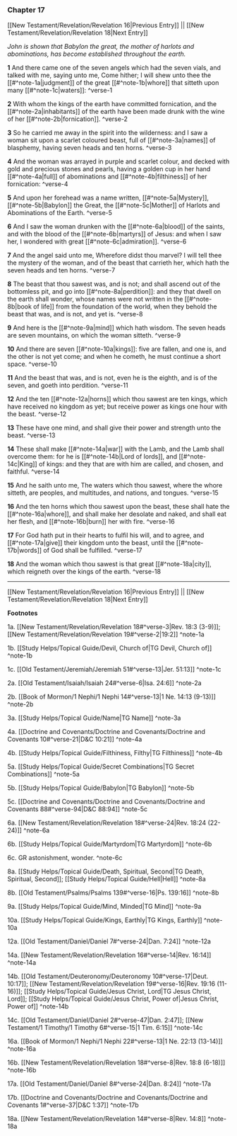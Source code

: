 ### Chapter 17

[[New Testament/Revelation/Revelation 16|Previous Entry]]  ||  [[New Testament/Revelation/Revelation 18|Next Entry]]

*John is shown that Babylon the great, the mother of harlots and abominations, has become established throughout the earth.*

**1**  And there came one of the seven angels which had the seven vials, and talked with me, saying unto me, Come hither; I will shew unto thee the [[#^note-1a|judgment]] of the great [[#^note-1b|whore]] that sitteth upon many [[#^note-1c|waters]]: ^verse-1

**2**  With whom the kings of the earth have committed fornication, and the [[#^note-2a|inhabitants]] of the earth have been made drunk with the wine of her [[#^note-2b|fornication]]. ^verse-2

**3**  So he carried me away in the spirit into the wilderness: and I saw a woman sit upon a scarlet coloured beast, full of [[#^note-3a|names]] of blasphemy, having seven heads and ten horns. ^verse-3

**4**  And the woman was arrayed in purple and scarlet colour, and decked with gold and precious stones and pearls, having a golden cup in her hand [[#^note-4a|full]] of abominations and [[#^note-4b|filthiness]] of her fornication: ^verse-4

**5**  And upon her forehead was a name written, [[#^note-5a|Mystery]], [[#^note-5b|Babylon]] the Great, the [[#^note-5c|Mother]] of Harlots and Abominations of the Earth. ^verse-5

**6**  And I saw the woman drunken with the [[#^note-6a|blood]] of the saints, and with the blood of the [[#^note-6b|martyrs]] of Jesus: and when I saw her, I wondered with great [[#^note-6c|admiration]]. ^verse-6

**7**  And the angel said unto me, Wherefore didst thou marvel? I will tell thee the mystery of the woman, and of the beast that carrieth her, which hath the seven heads and ten horns. ^verse-7

**8**  The beast that thou sawest was, and is not; and shall ascend out of the bottomless pit, and go into [[#^note-8a|perdition]]: and they that dwell on the earth shall wonder, whose names were not written in the [[#^note-8b|book of life]] from the foundation of the world, when they behold the beast that was, and is not, and yet is. ^verse-8

**9**  And here is the [[#^note-9a|mind]] which hath wisdom. The seven heads are seven mountains, on which the woman sitteth. ^verse-9

**10**  And there are seven [[#^note-10a|kings]]: five are fallen, and one is, and the other is not yet come; and when he cometh, he must continue a short space. ^verse-10

**11**  And the beast that was, and is not, even he is the eighth, and is of the seven, and goeth into perdition. ^verse-11

**12**  And the ten [[#^note-12a|horns]] which thou sawest are ten kings, which have received no kingdom as yet; but receive power as kings one hour with the beast. ^verse-12

**13**  These have one mind, and shall give their power and strength unto the beast. ^verse-13

**14**  These shall make [[#^note-14a|war]] with the Lamb, and the Lamb shall overcome them: for he is [[#^note-14b|Lord of lords]], and [[#^note-14c|King]] of kings: and they that are with him are called, and chosen, and faithful. ^verse-14

**15**  And he saith unto me, The waters which thou sawest, where the whore sitteth, are peoples, and multitudes, and nations, and tongues. ^verse-15

**16**  And the ten horns which thou sawest upon the beast, these shall hate the [[#^note-16a|whore]], and shall make her desolate and naked, and shall eat her flesh, and [[#^note-16b|burn]] her with fire. ^verse-16

**17**  For God hath put in their hearts to fulfil his will, and to agree, and [[#^note-17a|give]] their kingdom unto the beast, until the [[#^note-17b|words]] of God shall be fulfilled. ^verse-17

**18**  And the woman which thou sawest is that great [[#^note-18a|city]], which reigneth over the kings of the earth. ^verse-18


---
[[New Testament/Revelation/Revelation 16|Previous Entry]]  ||  [[New Testament/Revelation/Revelation 18|Next Entry]]


**Footnotes**


1a. [[New Testament/Revelation/Revelation 18#^verse-3|Rev. 18:3 (3-9)]]; [[New Testament/Revelation/Revelation 19#^verse-2|19:2]] ^note-1a

1b. [[Study Helps/Topical Guide/Devil, Church of|TG Devil, Church of]] ^note-1b

1c. [[Old Testament/Jeremiah/Jeremiah 51#^verse-13|Jer. 51:13]] ^note-1c

2a. [[Old Testament/Isaiah/Isaiah 24#^verse-6|Isa. 24:6]] ^note-2a

2b. [[Book of Mormon/1 Nephi/1 Nephi 14#^verse-13|1 Ne. 14:13 (9-13)]] ^note-2b

3a. [[Study Helps/Topical Guide/Name|TG Name]] ^note-3a

4a. [[Doctrine and Covenants/Doctrine and Covenants/Doctrine and Covenants 10#^verse-21|D&C 10:21]] ^note-4a

4b. [[Study Helps/Topical Guide/Filthiness, Filthy|TG Filthiness]] ^note-4b

5a. [[Study Helps/Topical Guide/Secret Combinations|TG Secret Combinations]] ^note-5a

5b. [[Study Helps/Topical Guide/Babylon|TG Babylon]] ^note-5b

5c. [[Doctrine and Covenants/Doctrine and Covenants/Doctrine and Covenants 88#^verse-94|D&C 88:94]] ^note-5c

6a. [[New Testament/Revelation/Revelation 18#^verse-24|Rev. 18:24 (22-24)]] ^note-6a

6b. [[Study Helps/Topical Guide/Martyrdom|TG Martyrdom]] ^note-6b

6c. GR astonishment, wonder. ^note-6c

8a. [[Study Helps/Topical Guide/Death, Spiritual, Second|TG Death, Spiritual, Second]]; [[Study Helps/Topical Guide/Hell|Hell]] ^note-8a

8b. [[Old Testament/Psalms/Psalms 139#^verse-16|Ps. 139:16]] ^note-8b

9a. [[Study Helps/Topical Guide/Mind, Minded|TG Mind]] ^note-9a

10a. [[Study Helps/Topical Guide/Kings, Earthly|TG Kings, Earthly]] ^note-10a

12a. [[Old Testament/Daniel/Daniel 7#^verse-24|Dan. 7:24]] ^note-12a

14a. [[New Testament/Revelation/Revelation 16#^verse-14|Rev. 16:14]] ^note-14a

14b. [[Old Testament/Deuteronomy/Deuteronomy 10#^verse-17|Deut. 10:17]]; [[New Testament/Revelation/Revelation 19#^verse-16|Rev. 19:16 (11-16)]]; [[Study Helps/Topical Guide/Jesus Christ, Lord|TG Jesus Christ, Lord]]; [[Study Helps/Topical Guide/Jesus Christ, Power of|Jesus Christ, Power of]] ^note-14b

14c. [[Old Testament/Daniel/Daniel 2#^verse-47|Dan. 2:47]]; [[New Testament/1 Timothy/1 Timothy 6#^verse-15|1 Tim. 6:15]] ^note-14c

16a. [[Book of Mormon/1 Nephi/1 Nephi 22#^verse-13|1 Ne. 22:13 (13-14)]] ^note-16a

16b. [[New Testament/Revelation/Revelation 18#^verse-8|Rev. 18:8 (6-18)]] ^note-16b

17a. [[Old Testament/Daniel/Daniel 8#^verse-24|Dan. 8:24]] ^note-17a

17b. [[Doctrine and Covenants/Doctrine and Covenants/Doctrine and Covenants 1#^verse-37|D&C 1:37]] ^note-17b

18a. [[New Testament/Revelation/Revelation 14#^verse-8|Rev. 14:8]] ^note-18a